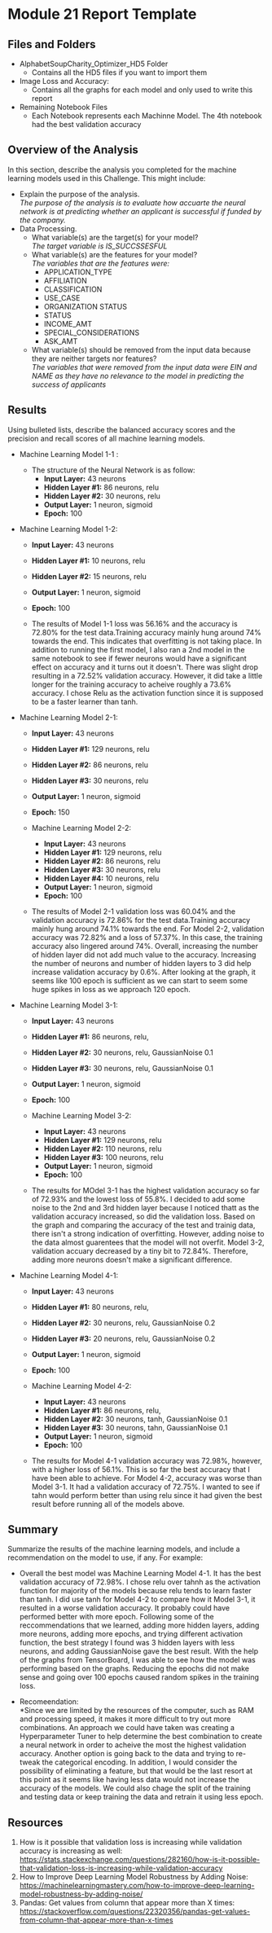 # Module 21 Report Template

## Files and Folders
* AlphabetSoupCharity_Optimizer_HD5 Folder
  * Contains all the HD5 files if you want to import them 
* Image Loss and Accuracy:
  * Contains all the graphs for each model and only used to write this report
* Remaining Notebook Files
  * Each Notebook represents each Machinne Model. The 4th notebook had the best validation accuracy 

  
## Overview of the Analysis

In this section, describe the analysis you completed for the machine learning models used in this Challenge. This might include: 

* Explain the purpose of the analysis.<br/>
*The purpose of the analysis is to evaluate how accuarte the neural network is at predicting whether an applicant is successful if funded by the company.*
* Data Processing.<br/>
  * What variable(s) are the target(s) for your model?<br/>
  *The target variable is IS_SUCCSSESFUL*<br/>
  * What variable(s) are the features for your model?<br/>
  *The variables that are the features were:*
    * APPLICATION_TYPE
    * AFFILIATION
    * CLASSIFICATION
    * USE_CASE
    * ORGANIZATION STATUS
    * STATUS
    * INCOME_AMT
    * SPECIAL_CONSIDERATIONS	
    * ASK_AMT
  * What variable(s) should be removed from the input data because they are neither targets nor features?<br/>
  *The variables that were removed from the input data were EIN and NAME as they have no relevance to the model in predicting the success of applicants*


## Results

Using bulleted lists, describe the balanced accuracy scores and the precision and recall scores of all machine learning models.

* Machine Learning Model 1-1 :
  * The structure of the Neural Network is as follow: 
    * **Input Layer:** 43 neurons 
    * **Hidden Layer #1:** 86 neurons, relu
    * **Hidden Layer #2:** 30 neurons, relu
    * **Output Layer:** 1 neuron, sigmoid 
    * **Epoch:** 100
 
* Machine Learning Model 1-2:
    * **Input Layer:** 43 neurons 
    * **Hidden Layer #1:** 10 neurons, relu
    * **Hidden Layer #2:** 15 neurons, relu
    * **Output Layer:** 1 neuron, sigmoid 
    * **Epoch:** 100

  * The results of Model 1-1 loss was 56.16% and the accuracy is 72.80% for the test data.Training accuracy mainly hung around 74% towards the end. This indicates that overfitting is not taking place. In addition to running the first model, I also ran a 2nd model in the same notebook to see if fewer neurons would have a significant effect on accuracy and it turns out it doesn't. There was slight drop resulting in a 72.52% validation accuracy. However, it did take a little longer for the training accuracy to acheive roughly a 73.6% accuracy. I chose Relu as the activation function since it is supposed to be a faster learner than tanh. 

* Machine Learning Model 2-1:
    * **Input Layer:** 43 neurons 
    * **Hidden Layer #1:** 129 neurons, relu
    * **Hidden Layer #2:** 86 neurons, relu
    * **Hidden Layer #3:** 30 neurons, relu
    * **Output Layer:** 1 neuron, sigmoid 
    * **Epoch:** 150

  * Machine Learning Model 2-2:
    * **Input Layer:** 43 neurons 
    * **Hidden Layer #1:** 129 neurons, relu
    * **Hidden Layer #2:** 86 neurons, relu
    * **Hidden Layer #3:** 30 neurons, relu
    * **Hidden Layer #4:** 10 neurons, relu
    * **Output Layer:** 1 neuron, sigmoid 
    * **Epoch:** 100

  * The results of Model 2-1 validation loss was 60.04% and the validation accuracy is 72.86% for the test data.Training accuracy mainly hung around 74.1% towards the end. For Model 2-2, validation accuracy was 72.82% and a loss of 57.37%. In this case, the training accuracy also lingered around 74%. Overall, increasing the number of hidden layer did not add much value to the accuracy. Increasing the number of neurons and number of hidden layers to 3 did help increase validation accuracy by 0.6%. After looking at the graph, it seems like 100 epoch is sufficient as we can start to seem some huge spikes in loss as we approach 120 epoch. 


* Machine Learning Model 3-1:
    * **Input Layer:** 43 neurons 
    * **Hidden Layer #1:** 86 neurons, relu, 
    * **Hidden Layer #2:** 30 neurons, relu, GaussianNoise 0.1
    * **Hidden Layer #3:** 30 neurons, relu, GaussianNoise 0.1
    * **Output Layer:** 1 neuron, sigmoid 
    * **Epoch:** 100

  * Machine Learning Model 3-2:
    * **Input Layer:** 43 neurons 
    * **Hidden Layer #1:** 129 neurons, relu
    * **Hidden Layer #2:** 110 neurons, relu
    * **Hidden Layer #3:** 100 neurons, relu
    * **Output Layer:** 1 neuron, sigmoid 
    * **Epoch:** 100

  * The results for MOdel 3-1 has the highest validation accuracy so far of 72.93% and the lowest loss of 55.8%. I decided to add some noise to the 2nd and 3rd hidden layer because I noticed thatt as the validation accuracy increased, so did the validation loss. Based on the graph and comparing the accuracy of the test and trainig data, there isn't a strong indication of overfitting. However, adding noise to the data almost guarentees that the model will not overfit. Model 3-2, validation accuary decreased by a tiny bit to 72.84%. Therefore, adding more neurons doesn't make a significant difference. 


* Machine Learning Model 4-1:
    * **Input Layer:** 43 neurons 
    * **Hidden Layer #1:** 80 neurons, relu, 
    * **Hidden Layer #2:** 30 neurons, relu, GaussianNoise 0.2
    * **Hidden Layer #3:** 20 neurons, relu, GaussianNoise 0.2
    * **Output Layer:** 1 neuron, sigmoid 
    * **Epoch:** 100

  * Machine Learning Model 4-2:
    * **Input Layer:** 43 neurons 
    * **Hidden Layer #1:** 86 neurons, relu, 
    * **Hidden Layer #2:** 30 neurons, tanh, GaussianNoise 0.1
    * **Hidden Layer #3:** 30 neurons, tahn, GaussianNoise 0.1
    * **Output Layer:** 1 neuron, sigmoid 
    * **Epoch:** 100

  * The results for Model 4-1 validation accuracy was 72.98%, however, with a higher loss of 56.1%. This is so far the best accuracy that I have been able to achieve. For Model 4-2, accuracy was worse than Model 3-1. It had a validation accuracy of 72.75%. I wanted to see if tahn would perform better than using relu since it had given the best result before running all of the models above. 


## Summary

Summarize the results of the machine learning models, and include a recommendation on the model to use, if any. For example:<br/>
* Overall the best model was Machine Learning Model 4-1. It has the best validation accuracy of 72.98%. I chose relu over tahnh as the activation function for majority of the models because relu tends to learn faster than tanh. I did use tanh for Model 4-2 to compare how it Model 3-1, it resulted in a worse validation accuracy. It probably could have performed better with more epoch. Following some of the reccommendations that we learned, adding more hidden layers, adding more neurons, adding more epochs, and trying different activation function, the best strategy I found was 3 hidden layers with less neurons, and adding GaussianNoise gave the best result. With the help of the graphs from TensorBoard, I was able to see how the model was performing based on the graphs. Reducing the epochs did not make sense and going over 100 epochs caused random spikes in the training loss. 

* Recomeendation:<br/>
*Since we are limited by the resources of the computer, such as RAM and processing speed, it makes it more difficult to try out more combinations. An approach we could have taken was creating a Hyperparameter Tuner to help determine the best combination to create a neural network in order to acheive the most the highest validation accuracy. Another option is going back to the data and trying to re-tweak the categorical encoding. In addition, I would consider the possibility of eliminating a feature, but that would be the last resort at this point as it seems like having less data would not increase the accuracy of the models. We could also chage the split of the training and testing data or keep training the data and retrain it using less epoch. 

## Resources
1. How is it possible that validation loss is increasing while validation accuracy is increasing as well: https://stats.stackexchange.com/questions/282160/how-is-it-possible-that-validation-loss-is-increasing-while-validation-accuracy <br/>
2. How to Improve Deep Learning Model Robustness by Adding Noise: https://machinelearningmastery.com/how-to-improve-deep-learning-model-robustness-by-adding-noise/ <br/>
3. Pandas: Get values from column that appear more than X times: https://stackoverflow.com/questions/22320356/pandas-get-values-from-column-that-appear-more-than-x-times
